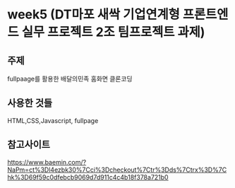 # week5 (DT마포 새싹 기업연계형 프론트엔드 실무 프로젝트 2조 팀프로젝트 과제)
## 주제
fullpaage를 활용한 배달의민족 홈화면 클론코딩
## 사용한 것들
HTML,CSS,Javascript, fullpage
## 참고사이트
https://www.baemin.com/?NaPm=ct%3Dl4ezbk30%7Cci%3Dcheckout%7Ctr%3Dds%7Ctrx%3D%7Chk%3D69f59c0dfebcb9069d7d911c4c4b18f378a721b0
